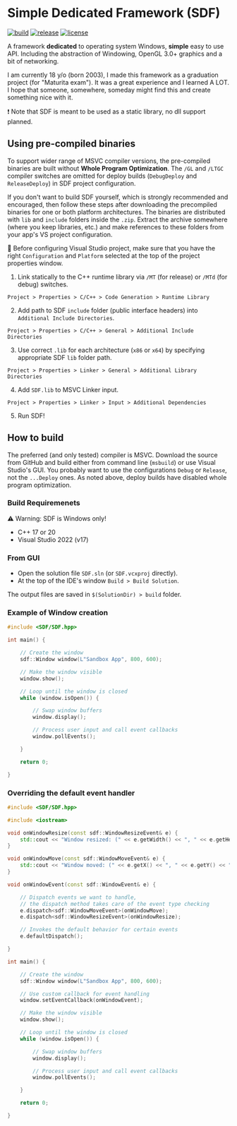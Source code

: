 # Simple Dedicated Framework (SDF)

[![build](https://github.com/Skulaurun/SDF/actions/workflows/msbuild.yml/badge.svg?branch=main)](https://github.com/Skulaurun/SDF/actions/workflows/msbuild.yml)
[![release](https://img.shields.io/github/v/release/Skulaurun/SDF)](https://github.com/Skulaurun/SDF/releases/latest)
[![license](https://img.shields.io/github/license/Skulaurun/SDF?color=blue)](https://github.com/Skulaurun/SDF/blob/main/LICENSE)

A framework **dedicated** to operating system Windows, **simple** easy to use API. Including the abstraction of Windowing, OpenGL 3.0+ graphics and a bit of networking.

I am currently 18 y/o (born 2003), I made this framework as a graduation project (for "Maturita exam"). It was a great experience and I learned A LOT. I hope that someone, somewhere, someday might find this and create something nice with it.

❗ Note that SDF is meant to be used as a static library, no dll support planned.

## Using pre-compiled binaries

To support wider range of MSVC compiler versions, the pre-compiled binaries are built without **Whole Program Optimization**. The `/GL` and `/LTGC` compiler switches are omitted for deploy builds (`DebugDeploy` and `ReleaseDeploy`) in SDF project configuration.

If you don't want to build SDF yourself, which is strongly recommended and encouraged, then follow these steps after downloading the precompiled binaries for one or both platform architectures. The binaries are distributed with `lib` and `include` folders inside the `.zip`. Extract the archive somewhere (where you keep libraries, etc.) and make references to these folders from your app's VS project configuration.

📢 Before configuring Visual Studio project, make sure that you have the right `Configuration` and `Platform` selected at the top of the project properties window.

1. Link statically to the C++ runtime library via `/MT` (for release) or `/MTd` (for debug) switches.
```
Project > Properties > C/C++ > Code Generation > Runtime Library
```
2. Add path to SDF `include` folder (public interface headers) into `Additional Include Directories`.
```
Project > Properties > C/C++ > General > Additional Include Directories
```
3. Use correct `.lib` for each architecture (`x86` or `x64`) by specifying appropriate SDF `lib` folder path.
```
Project > Properties > Linker > General > Additional Library Directories
```
4. Add `SDF.lib` to MSVC Linker input.
```
Project > Properties > Linker > Input > Additional Dependencies
```
5. Run SDF!

## How to build

The preferred (and only tested) compiler is MSVC. Download the source from GitHub and build either from command line (`msbuild`) or use Visual Studio's GUI.
You probably want to use the configurations `Debug` or `Release`, not the `...Deploy` ones. As noted above, deploy builds have disabled whole program optimization.

### Build Requiremenets
⚠️ Warning: SDF is Windows only!
- C++ 17 or 20
- Visual Studio 2022 (v17)

### From GUI

- Open the solution file `SDF.sln` (or `SDF.vcxproj` directly).
- At the top of the IDE's window ```Build > Build Solution```.

The output files are saved in `$(SolutionDir) > build` folder.

### Example of Window creation
```cpp
#include <SDF/SDF.hpp>

int main() {

    // Create the window
    sdf::Window window(L"Sandbox App", 800, 600);

    // Make the window visible
    window.show();

    // Loop until the window is closed
    while (window.isOpen()) {

        // Swap window buffers
        window.display();

        // Process user input and call event callbacks
        window.pollEvents();

    }

    return 0;

}
```

### Overriding the default event handler
```cpp
#include <SDF/SDF.hpp>

#include <iostream>

void onWindowResize(const sdf::WindowResizeEvent& e) {
    std::cout << "Window resized: (" << e.getWidth() << ", " << e.getHeight() << ")\n";
}

void onWindowMove(const sdf::WindowMoveEvent& e) {
    std::cout << "Window moved: (" << e.getX() << ", " << e.getY() << ")\n";
}

void onWindowEvent(const sdf::WindowEvent& e) {

    // Dispatch events we want to handle,
    // the dispatch method takes care of the event type checking
    e.dispatch<sdf::WindowMoveEvent>(onWindowMove);
    e.dispatch<sdf::WindowResizeEvent>(onWindowResize);

    // Invokes the default behavior for certain events
    e.defaultDispatch();

}

int main() {

    // Create the window
    sdf::Window window(L"Sandbox App", 800, 600);

    // Use custom callback for event handling
    window.setEventCallback(onWindowEvent);

    // Make the window visible
    window.show();

    // Loop until the window is closed
    while (window.isOpen()) {

        // Swap window buffers
        window.display();

        // Process user input and call event callbacks
        window.pollEvents();

    }

    return 0;

}
```
